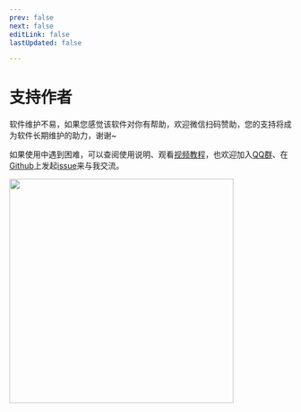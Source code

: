 ```yaml
---
prev: false
next: false
editLink: false
lastUpdated: false

---
```


# 支持作者

软件维护不易，如果您感觉该软件对你有帮助，欢迎微信扫码赞助，您的支持将成为软件长期维护的助力，谢谢~

如果使用中遇到困难，可以查阅使用说明、观看[视频教程](https://space.bilibili.com/592120404/video)，也欢迎加入[QQ群](https://qm.qq.com/q/I5rr3uEpi2)、在[Github](https://github.com/HIllya51/LunaTranslator)上发起[issue](https://github.com/HIllya51/LunaTranslator/issues)来与我交流。

<img src='https://image.lunatranslator.org/zh/zan.jpg' style="height: 400px !important;">